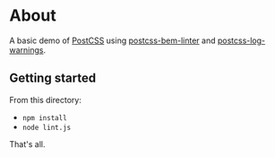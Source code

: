# About

A basic demo of [PostCSS](https://github.com/postcss/postcss) using [postcss-bem-linter](https://github.com/necolas/postcss-bem-linter) and [postcss-log-warnings](https://github.com/davidtheclark/postcss-log-warnings).

## Getting started

From this directory:
 - `npm install`
 - `node lint.js`

That's all.
